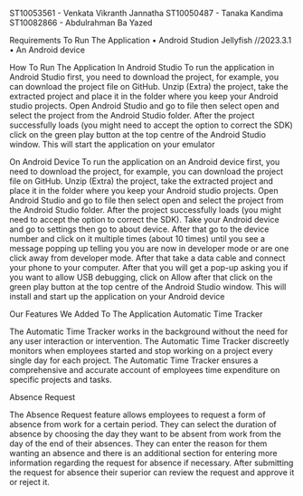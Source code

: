 ST10053561 - Venkata Vikranth Jannatha 
ST10050487 - Tanaka Kandima 
ST10082866  - Abdulrahman Ba Yazed

Requirements To Run The Application
•	Android Studion Jellyfish //2023.3.1
•	An Android device

How To Run The Application
In Android Studio
To run the application in Android Studio first, you need to download the project, for example, you can download the project file on GitHub. Unzip (Extra) the project, take the extracted project and place it in the folder where you keep your Android studio projects. Open Android Studio and go to file then select open and select the project from the Android Studio folder. After the project successfully loads (you might need to accept the option to correct the SDK) click on the green play button at the top centre of the Android Studio window. This will start the application on your emulator 

On Android Device
To run the application on an Android device first, you need to download the project, for example, you can download the project file on GitHub. Unzip (Extra) the project, take the extracted project and place it in the folder where you keep your Android studio projects. Open Android Studio and go to file then select open and select the project from the Android Studio folder. After the project successfully loads (you might need to accept the option to correct the SDK). Take your Android device and go to settings then go to about device. After that go to the device number and click on it multiple times (about 10 times) until you see a message popping up telling you you are now in developer mode or are one click away from developer mode. After that take a data cable and connect your phone to your computer. After that you will get a pop-up asking you if you want to allow USB debugging, click on Allow after that click on the green play button at the top centre of the Android Studio window. This will install and start up the application on your Android device







Our Features We Added To The Application
Automatic Time Tracker 

 
The Automatic Time Tracker works in the background without the need for any user interaction or intervention. The Automatic Time Tracker discreetly monitors when employees started and stop working on a project every single day for each project. The Automatic Time Tracker ensures a comprehensive and accurate account of employees time expenditure on specific projects and tasks.

Absence Request
   
The Absence Request feature allows employees to request a form of absence from work for a certain period. They can select the duration of absence by choosing the day they want to be absent from work from the day of the end of their absences.  They can enter the reason for them wanting an absence and there is an additional section for entering more information regarding the request for absence if necessary. After submitting the request for absence their superior can review the request and approve it or reject it.

